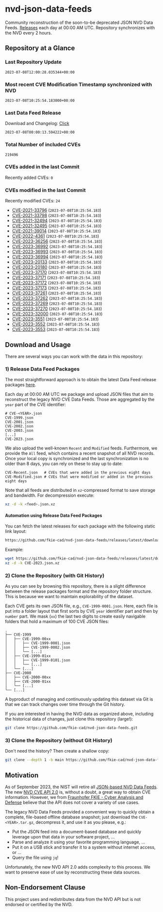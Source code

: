 # nvd-json-data-feeds

Community reconstruction of the soon-to-be deprecated JSON NVD Data Feeds. 
[Releases](https://github.com/fkie-cad/nvd-json-data-feeds/releases/latest) each day at 00:00 AM UTC.
Repository synchronizes with the NVD every 2 hours.

## Repository at a Glance

### Last Repository Update

```plain
2023-07-08T12:00:28.035344+00:00
```

### Most recent CVE Modification Timestamp synchronized with NVD

```plain
2023-07-08T10:25:54.183000+00:00
```

### Last Data Feed Release

Download and Changelog: [Click](https://github.com/fkie-cad/nvd-json-data-feeds/releases/latest)

```plain
2023-07-08T00:00:13.594222+00:00
```

### Total Number of included CVEs

```plain
219496
```

### CVEs added in the last Commit

Recently added CVEs: `0`



### CVEs modified in the last Commit

Recently modified CVEs: `24`

* [CVE-2021-33796](CVE-2021/CVE-2021-337xx/CVE-2021-33796.json) (`2023-07-08T10:25:54.183`)
* [CVE-2021-33798](CVE-2021/CVE-2021-337xx/CVE-2021-33798.json) (`2023-07-08T10:25:54.183`)
* [CVE-2021-32494](CVE-2021/CVE-2021-324xx/CVE-2021-32494.json) (`2023-07-08T10:25:54.183`)
* [CVE-2021-32495](CVE-2021/CVE-2021-324xx/CVE-2021-32495.json) (`2023-07-08T10:25:54.183`)
* [CVE-2021-39014](CVE-2021/CVE-2021-390xx/CVE-2021-39014.json) (`2023-07-08T10:25:54.183`)
* [CVE-2022-4361](CVE-2022/CVE-2022-43xx/CVE-2022-4361.json) (`2023-07-08T10:25:54.183`)
* [CVE-2023-36256](CVE-2023/CVE-2023-362xx/CVE-2023-36256.json) (`2023-07-08T10:25:54.183`)
* [CVE-2023-36992](CVE-2023/CVE-2023-369xx/CVE-2023-36992.json) (`2023-07-08T10:25:54.183`)
* [CVE-2023-36993](CVE-2023/CVE-2023-369xx/CVE-2023-36993.json) (`2023-07-08T10:25:54.183`)
* [CVE-2023-36994](CVE-2023/CVE-2023-369xx/CVE-2023-36994.json) (`2023-07-08T10:25:54.183`)
* [CVE-2023-20133](CVE-2023/CVE-2023-201xx/CVE-2023-20133.json) (`2023-07-08T10:25:54.183`)
* [CVE-2023-20180](CVE-2023/CVE-2023-201xx/CVE-2023-20180.json) (`2023-07-08T10:25:54.183`)
* [CVE-2023-37170](CVE-2023/CVE-2023-371xx/CVE-2023-37170.json) (`2023-07-08T10:25:54.183`)
* [CVE-2023-37171](CVE-2023/CVE-2023-371xx/CVE-2023-37171.json) (`2023-07-08T10:25:54.183`)
* [CVE-2023-37172](CVE-2023/CVE-2023-371xx/CVE-2023-37172.json) (`2023-07-08T10:25:54.183`)
* [CVE-2023-37173](CVE-2023/CVE-2023-371xx/CVE-2023-37173.json) (`2023-07-08T10:25:54.183`)
* [CVE-2023-37261](CVE-2023/CVE-2023-372xx/CVE-2023-37261.json) (`2023-07-08T10:25:54.183`)
* [CVE-2023-37262](CVE-2023/CVE-2023-372xx/CVE-2023-37262.json) (`2023-07-08T10:25:54.183`)
* [CVE-2023-37269](CVE-2023/CVE-2023-372xx/CVE-2023-37269.json) (`2023-07-08T10:25:54.183`)
* [CVE-2023-37270](CVE-2023/CVE-2023-372xx/CVE-2023-37270.json) (`2023-07-08T10:25:54.183`)
* [CVE-2023-32000](CVE-2023/CVE-2023-320xx/CVE-2023-32000.json) (`2023-07-08T10:25:54.183`)
* [CVE-2023-3551](CVE-2023/CVE-2023-35xx/CVE-2023-3551.json) (`2023-07-08T10:25:54.183`)
* [CVE-2023-3552](CVE-2023/CVE-2023-35xx/CVE-2023-3552.json) (`2023-07-08T10:25:54.183`)
* [CVE-2023-3553](CVE-2023/CVE-2023-35xx/CVE-2023-3553.json) (`2023-07-08T10:25:54.183`)


## Download and Usage

There are several ways you can work with the data in this repository:

### 1) Release Data Feed Packages

The most straightforward approach is to obtain the latest Data Feed release packages [here](https://github.com/fkie-cad/nvd-json-data-feeds/releases/latest).

Each day at 00:00 AM UTC we package and upload JSON files that aim to reconstruct the legacy NVD CVE Data Feeds.
Those are aggregated by the `year` part of the CVE identifier:

```
# CVE-<YEAR>.json
CVE-1999.json
CVE-2001.json
CVE-2002.json
CVE-2003.json
[...]
CVE-2023.json
```

We also upload the well-known `Recent` and `Modified` feeds.
Furthermore, we provide the `All` feed, which contains a recent snapshot of all NVD records.
Once your local copy is synchronized and the last synchronization is no older than 8 days, you can rely on these to stay up to date:

```plain
CVE-Recent.json   # CVEs that were added in the previous eight days
CVE-Modified.json # CVEs that were modified or added in the previous eight days
```

Note that all feeds are distributed in `xz`-compressed format to save storage and bandwidth.
For decompression execute:

```sh
xz -d -k <feed>.json.xz
```


#### Automation using Release Data Feed Packages

You can fetch the latest releases for each package with the following static link layout:

```sh
https://github.com/fkie-cad/nvd-json-data-feeds/releases/latest/download/CVE-<YEAR>.json.xz
```

Example:

```sh
wget https://github.com/fkie-cad/nvd-json-data-feeds/releases/latest/download/CVE-2023.json.xz
xz -d -k CVE-2023.json.xz
```

### 2) Clone the Repository (with Git History)

As you can see by browsing this repository, there is a slight difference between the release packages format and the repository folder structure.
This is because we want to maintain explorability of the dataset.

Each CVE gets its own JSON file, e.g., `CVE-1999-0001.json`.
Here, each file is put into a folder layout that first sorts by CVE `year` identifier part and then by `number` part.
We mask (`xx`) the last two digits to create easily navigable folders that hold a maximum of 100 CVE JSON files:

```plain
.
├── CVE-1999
│   ├── CVE-1999-00xx
│   │   ├── CVE-1999-0001.json
│   │   ├── CVE-1999-0002.json
│   │   └── [...]
│   ├── CVE-1999-01xx
│   │   ├── CVE-1999-0101.json
│   │   └── [...]
│   └── [...]
├── CVE-2000
│   ├── CVE-2000-00xx
│   ├── CVE-2000-01xx
│   └── [...]
└── [...]
```

A byproduct of managing and continuously updating this dataset via Git is that we can track changes over time through the Git history.

If you are interested in having the NVD data as organized above, including the historical data of changes, just clone this repository (large!):

```sh
git clone https://github.com/fkie-cad/nvd-json-data-feeds.git
```

### 3) Clone the Repository (without Git History)

Don't need the history? Then create a shallow copy:

```sh
git clone --depth 1 -b main https://github.com/fkie-cad/nvd-json-data-feeds.git
```

## Motivation

As of September 2023, the NIST will retire all [JSON-based NVD Data Feeds](https://nvd.nist.gov/vuln/data-feeds#divRetirementBanner-1).
The new [NVD CVE API 2.0](https://nvd.nist.gov/developers/vulnerabilities) is, without a doubt, a great way to obtain CVE information.
However, we from [Fraunhofer FKIE - Cyber Analysis and Defense](https://www.fkie.fraunhofer.de/en/departments/cad.html) believe that the API does not cover a variety of use cases.

The legacy NVD Data Feeds provided a convenient way to quickly obtain a complete, file-based offline database snapshot; just download the `CVE-<YEAR>.tar.gz`, decompress it, and use it as you please, e.g.:

* Put the JSON feed into a document-based database and quickly leverage upon that data in your software project, ...
* Parse and analyze it using your favorite programming language, ...
* Put it on a USB stick and transfer it to a system without internet access, or ...
* Query the file using `jq`!

Unfortunately, the new NVD API 2.0 adds complexity to this process.
We want to preserve ease of use by reconstructing these data sources.

## Non-Endorsement Clause

This project uses and redistributes data from the NVD API but is not endorsed or certified by the NVD.